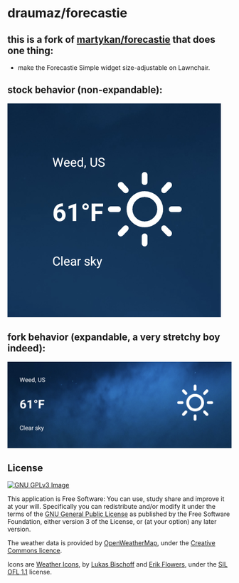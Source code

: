 # draumaz/forecastie

## this is a fork of <a href="https://github.com/martykan/forecastie">martykan/forecastie</a> that does one thing:
- make the Forecastie Simple widget size-adjustable on Lawnchair.

## stock behavior (non-expandable):
![Fork](https://github.com/draumaz/forecastie/blob/master/fork_res/sad.png?raw=true)

## fork behavior (expandable, a very stretchy boy indeed):
![Fork](https://github.com/draumaz/forecastie/blob/master/fork_res/glad.png?raw=true)

## License
[![GNU GPLv3 Image](https://www.gnu.org/graphics/gplv3-127x51.png)](http://www.gnu.org/licenses/gpl-3.0.en.html)  

This application is Free Software: You can use, study share and improve it at your
will. Specifically you can redistribute and/or modify it under the terms of the
[GNU General Public License](https://www.gnu.org/licenses/gpl.html) as
published by the Free Software Foundation, either version 3 of the License, or
(at your option) any later version.

The weather data is provided by [OpenWeatherMap](https://openweathermap.org/), under the <a href='http://creativecommons.org/licenses/by-sa/2.0/'>Creative Commons licence</a>.

Icons are <a href='https://erikflowers.github.io/weather-icons/'>Weather Icons</a>, by <a href='http://www.twitter.com/artill'>Lukas Bischoff</a> and <a href='http://www.twitter.com/Erik_UX'>Erik Flowers</a>, under the <a href='http://scripts.sil.org/OFL'>SIL OFL 1.1</a> license.
